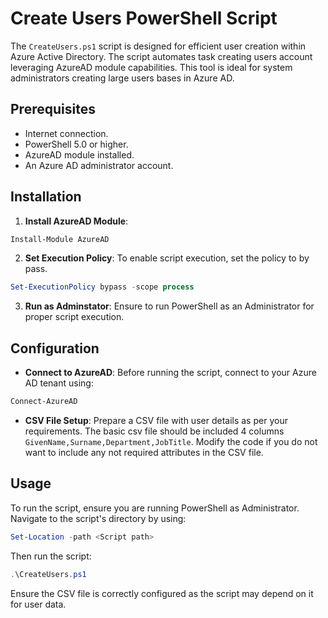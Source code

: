 # Create Users PowerShell Script

The `CreateUsers.ps1` script is designed for efficient user creation within Azure Active Directory. 
The script automates task creating users account leveraging AzureAD module capabilities.
This tool is ideal for system administrators creating large users bases in Azure AD.

## Prerequisites

- Internet connection.
- PowerShell 5.0 or higher.
- AzureAD module installed.
- An Azure AD administrator account.

## Installation

1. **Install AzureAD Module**: 

```PowerShell
Install-Module AzureAD
```
2. **Set Execution Policy**: To enable script execution, set the policy to by pass. 

```PowerShell
Set-ExecutionPolicy bypass -scope process
```
3. **Run as Adminstator**: Ensure to run PowerShell as an Administrator for proper script execution.

## Configuration

- **Connect to AzureAD**: Before running the script, connect to your Azure AD tenant using:
```PowerShell
Connect-AzureAD
```
- **CSV File Setup**: Prepare a CSV file with user details as per your requirements. The basic csv file should be included 4 columns `GivenName,Surname,Department,JobTitle`. Modify the code if you do not want to include any not required attributes in the CSV file.

## Usage

To run the script, ensure you are running PowerShell as Administrator. Navigate to the script's directory by using:
```PowerShell
Set-Location -path <Script path>
```

Then run the script:

```PowerShell
.\CreateUsers.ps1
```

Ensure the CSV file is correctly configured as the script may depend on it for user data.


